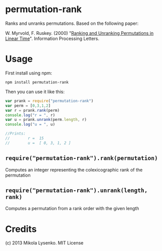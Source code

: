permutation-rank
================
Ranks and unranks permutations.  Based on the following paper:

W. Myrvold, F. Ruskey. (2000) "[Ranking and Unranking Permutations in Linear Time](http://webhome.cs.uvic.ca/~ruskey/Publications/RankPerm/RankPerm.html)". Information Processing Letters.  

Usage
=====
First install using npm:

    npm install permutation-rank

Then you can use it like this:

```javascript
var prank = require("permutation-rank")
var perm = [0,3,1,2]
var r = prank.rank(perm)
console.log("r = ", r)
var u = prank.unrank(perm.length, r)
console.log("u = ", u)

//Prints:
//        r =  15
//        u =  [ 0, 3, 1, 2 ]
```

`require("permutation-rank").rank(permutation)`
-----------------------------------------------
Computes an integer representing the colexicographic rank of the permutation


`require("permutation-rank").unrank(length, rank)`
--------------------------------------------------
Computes a permutation from a rank order with the given length


Credits
=======
(c) 2013 Mikola Lysenko. MIT License